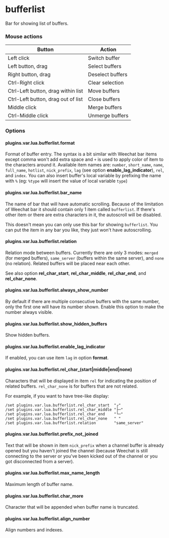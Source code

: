 # bufferlist

Bar for showing list of buffers.

### Mouse actions

Button                              | Action
------------------------------------|------------------------
Left click                          | Switch buffer
Left button, drag                   | Select buffers
Right button, drag                  | Deselect buffers
Ctrl-Right click                    | Clear selection
Ctrl-Left button, drag within list  | Move buffers
Ctrl-Left button, drag out of list  | Close buffers
Middle click                        | Merge buffers
Ctrl-Middle click                   | Unmerge buffers


### Options

#### plugins.var.lua.bufferlist.format

Format of buffer entry. The syntax is a bit similar with Weechat bar items
except comma won't add extra space and `+` is used to apply color of item to the
characters around it. Available item names are: `number`, `short_name`, `name`,
`full_name`, `hotlist`, `nick_prefix`, `lag` (see option
**enable_lag_indicator**), `rel`, and `index`. You can also
insert buffer's local variable by prefixing the name with `%` (eg: `%type` will
insert the value of local variable `type`)

#### plugins.var.lua.bufferlist.bar_name

The name of bar that will have automatic scrolling. Because of the limitation
of Weechat bar it should contain only 1 item called `bufferlist`. If there's
other item or there are extra characters in it, the autoscroll will be disabled.

This doesn't mean you can only use this bar for showing `bufferlist`. You can
put the item in any bar you like, they just won't have autoscrolling.

#### plugins.var.lua.bufferlist.relation

Relation mode between buffers. Currently there are only 3 modes: `merged` (for
merged buffers), `same_server` (buffers within the same server), and `none` (no
relation). Related buffers will be placed near each other.

See also option **rel_char_start**, **rel_char_middle**, **rel_char_end**, and
**rel_char_none**.

#### plugins.var.lua.bufferlist.always_show_number

By default if there are multiple consecutive buffers with the same number, only
the first one will have its number shown. Enable this option to make the number
always visible.

#### plugins.var.lua.bufferlist.show_hidden_buffers

Show hidden buffers.

#### plugins.var.lua.bufferlist.enable_lag_indicator

If enabled, you can use item `lag` in option **format**.

#### plugins.var.lua.bufferlist.rel_char_(start|middle|end|none)

Characters that will be displayed in item `rel` for indicating the
position of related buffers. `rel_char_none` is for buffers that are not
related.

For example, if you want to have tree-like display:

    /set plugins.var.lua.bufferlist.rel_char_start  "┌"
    /set plugins.var.lua.bufferlist.rel_char_middle "├─"
    /set plugins.var.lua.bufferlist.rel_char_end    "└─"
    /set plugins.var.lua.bufferlist.rel_char_none   " "
    /set plugins.var.lua.bufferlist.relation        "same_server"


#### plugins.var.lua.bufferlist.prefix_not_joined

Text that will be shown in item `nick_prefix` when a channel buffer is already
opened but you haven't joined the channel (because Weechat is still connecting
to the server or you've been kicked out of the channel or you got disconnected
from a server).

#### plugins.var.lua.bufferlist.max_name_length

Maximum length of buffer name.

#### plugins.var.lua.bufferlist.char_more

Character that will be appended when buffer name is truncated.

#### plugins.var.lua.bufferlist.align_number

Align numbers and indexes.
